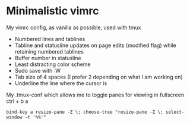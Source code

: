 # Minimalistic vimrc
My vimrc config, as vanilla as possible, used with tmux

 * Numbered lines and tablines
 * Tabline and statusline updates on page edits (modified flag) while retaining numbered tablines
 * Buffer number in statusline
 * Least distracting color scheme
 * Sudo save with :W
 * Tab size of 4 spaces (I prefer 2 depending on what I am working on)
 * Underline the line where the cursor is

My .tmux-conf which allows me to toggle panes for viewing in fullscreen ctrl + b a

```
bind-key a resize-pane -Z \; choose-tree "resize-pane -Z \; select-window -t '%%'"
```
